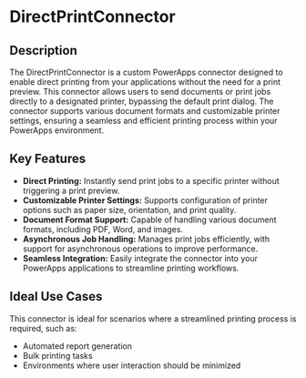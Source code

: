 # DirectPrintConnector

## Description

The DirectPrintConnector is a custom PowerApps connector designed to enable direct printing from your applications without the need for a print preview. This connector allows users to send documents or print jobs directly to a designated printer, bypassing the default print dialog. The connector supports various document formats and customizable printer settings, ensuring a seamless and efficient printing process within your PowerApps environment.

## Key Features

- **Direct Printing:** Instantly send print jobs to a specific printer without triggering a print preview.
- **Customizable Printer Settings:** Supports configuration of printer options such as paper size, orientation, and print quality.
- **Document Format Support:** Capable of handling various document formats, including PDF, Word, and images.
- **Asynchronous Job Handling:** Manages print jobs efficiently, with support for asynchronous operations to improve performance.
- **Seamless Integration:** Easily integrate the connector into your PowerApps applications to streamline printing workflows.

## Ideal Use Cases

This connector is ideal for scenarios where a streamlined printing process is required, such as:

- Automated report generation
- Bulk printing tasks
- Environments where user interaction should be minimized
